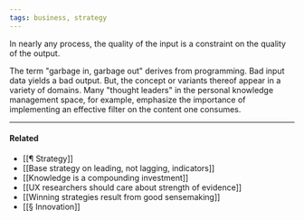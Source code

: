 ```yaml
---
tags: business, strategy
---
```


In nearly any process, the quality of the input is a constraint on the quality
of the output.

The term "garbage in, garbage out" derives from programming. Bad input data
yields a bad output. But, the concept or variants thereof appear in a variety of
domains. Many "thought leaders" in the personal knowledge management space, for
example, emphasize the importance of implementing an effective filter on the
content one consumes.

---

#### Related

- [[¶ Strategy]]
- [[Base strategy on leading, not lagging, indicators]]
- [[Knowledge is a compounding investment]]
- [[UX researchers should care about strength of evidence]]
- [[Winning strategies result from good sensemaking]]
- [[§ Innovation]]

